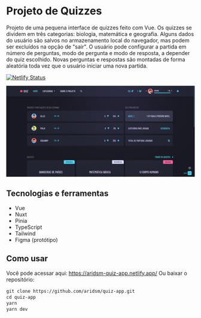 # Projeto de Quizzes

Projeto de uma pequena interface de quizzes feito com Vue. Os quizzes se dividem em três categorias: biologia, matemática e geografia. Alguns dados do usuário são salvos no armazenamento local do navegador, mas podem ser excluídos na opção de "sair". O usuário pode configurar a partida em número de perguntas, modo de pergunta e modo de resposta, a depender do quiz escolhido. Novas perguntas e respostas são montadas de forma aleatória toda vez que o usuário iniciar uma nova partida.

[![Netlify Status](https://api.netlify.com/api/v1/badges/15901f43-2f3a-48fe-9fa6-89ce927473b7/deploy-status)](https://app.netlify.com/sites/aridsm-quiz-app/deploys)

![página inicial](https://github.com/aridsm/quiz-app/blob/master/static/quiz-app.png)

## Tecnologias e ferramentas

- Vue
- Nuxt
- Pinia
- TypeScript
- Tailwind
- Figma (protótipo)

## Como usar

Você pode acessar aqui: https://aridsm-quiz-app.netlify.app/
Ou baixar o repositório:

```
git clone https://github.com/aridsm/quiz-app.git
cd quiz-app
yarn
yarn dev
```
